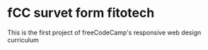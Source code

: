 # fCC survet form fitotech
 This is the first project of freeCodeCamp's responsive web design curriculum
